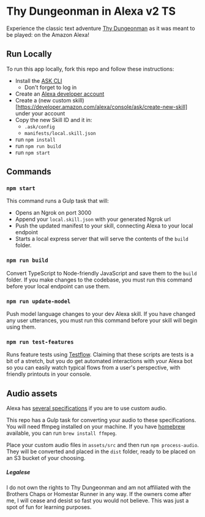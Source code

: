 # Thy Dungeonman in Alexa v2 TS

Experience the classic text adventure [Thy Dungeonman](http://homestarrunner.com/dungeonman.html) as it was meant to be played: on the Amazon Alexa!

## Run Locally

To run this app locally, fork this repo and follow these instructions:

* Install the [ASK CLI](https://developer.amazon.com/docs/smapi/quick-start-alexa-skills-kit-command-line-interface.html)
    * Don't forget to log in
* Create an [Alexa developer account](https://developer.amazon.com)
* Create a (new custom skill)[https://developer.amazon.com/alexa/console/ask/create-new-skill] under your account
* Copy the new Skill ID and it in:
    * `.ask/config`
    * `manifests/local.skill.json`
* run `npm install`
* run `npm run build`
* run `npm start`

## Commands

### `npm start`

This command runs a Gulp task that will:

* Opens an Ngrok on port 3000
* Append your `local.skill.json` with your generated Ngrok url
* Push the updated manifest to your skill, connecting Alexa to your local endpoint
* Starts a local express server that will serve the contents of the `build` folder.

### `npm run build`

Convert TypeScript to Node-friendly JavaScript and save them to the `build` folder. If you make changes to the codebase, you must run this command before your local endpoint can use them.


### `npm run update-model`

Push model language changes to your dev Alexa skill. If you have changed any user utterances, you must run this command before your skill will begin using them.

### `npm run test-features`

Runs feature tests using [Testflow](https://developer.amazon.com/blogs/alexa/post/35eb8ae8-2cd8-4de7-86c5-97a1abc239b9/testflow-simulate-conversations-with-your-alexa-skill-code-to-ease-debugging). Claiming that these scripts are tests is a bit of a stretch, but you do get automated interactions with your Alexa bot so you can easily watch typical flows from a user's perspective, with friendly printouts in your console.

## Audio assets

Alexa has [several specifications](https://developer.amazon.com/docs/custom-skills/speech-synthesis-markup-language-ssml-reference.html#audio) if you are to use custom audio.

This repo has a Gulp task for converting your audio to these specifications. You will need ffmpeg installed on your machine. If you have [homebrew](https://brew.sh/) available, you can run `brew install ffmpeg`.

Place your custom audio files in `assets/src` and then run `npm process-audio`. They will be converted and placed in the `dist` folder, ready to be placed on an S3 bucket of your choosing.


##### Legalese

I do not own the rights to Thy Dungeonman and am not affiliated with the Brothers Chaps or Homestar Runner in any way. If the owners come after me, I will cease and desist so fast you would not believe. This was just a spot of fun for learning purposes.
